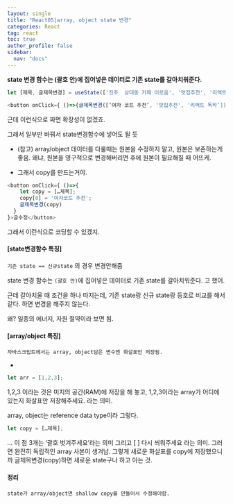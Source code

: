 ```yaml
---
layout: single
title: "React05|array, object state 변경"
categories: React
tag: react
toc: true
author_profile: false
sidebar:
  nav: "docs"
---
```


**state 변경 함수는 (괄호 안)에 집어넣은 데이터로 기존 state를 갈아치워준다.**

```js
let [제목, 글제목변경] = useState(['진주  상대동 카페 이로움', '맛집추천', '리액트 독학']);

<button onClick={ ()=>{글제목변경([‘여자 코트 추천’, '맛집추천', '리액트 독학’])} }>글수정</button>
```

근데 이런식으로 짜면 확장성이 없겠죠.
  
그래서 일부만 바꿔서 state변경함수에 넣어도 될 듯

- (참고) array/object 데이터를 다룰때는 원본을 수정하지 말고, 원본은 보존하는게 좋음. 왜냐, 원본을 영구적으로 변경해버리면 후에 원본이 필요해질 때 어뜨케.

- 그래서 copy를 만드는거야.
```js
<button onClick={ ()=>{
    let copy = […제목];
    copy[0] = '여자코트 추천';
    글제목변경(copy)
  } 
}>글수정</button>
```

그래서 이런식으로 코딩할 수 있겠지.

#### [state변경함수 특징]
`기존 state == 신규state` 의 경우 변경안해줌

state 변경 함수는 `(괄호 안)`에 집어넣은 데이터로 기존 state를 갈아치워준다.
고 했어.


근데 갈아치울 때 조건을 하나 따지는데,
기존 state랑 신규 state랑 등호로 비교를 해서 같다. 하면 변경을 해주지 않는다.


왜? 일종의 에너지, 자원 절약이라 보면 됨.


#### [array/object 특징]
    자바스크립트에서는 array, object담은 변수엔 화살표만 저장됨.

-

```js
let arr = [1,2,3];
```

1,2,3 이라는 것은 미지의 공간(RAM)에 저장을 해 놓고, 1,2,3이라는 array가 어디에 있는지 화살표만 저장해주세요. 라는 의미.


array, object는 reference data type이라 그렇다.
```js
let copy = […제목];
```
… 이 점 3개는 ‘괄호 벗겨주세요’라는 의미 그리고 [ ] 다시 씌워주세요 라는 의미.
그러면 완전히 독립적인 array 사본이 생겨남.
그렇게 새로운 화살표를 copy에 저장했으니까 글제목변경(copy)하면 새로운 state구나 하고 아는 것.


#### 정리 
    state가 array/object면 shallow copy를 만들어서 수정해야함.